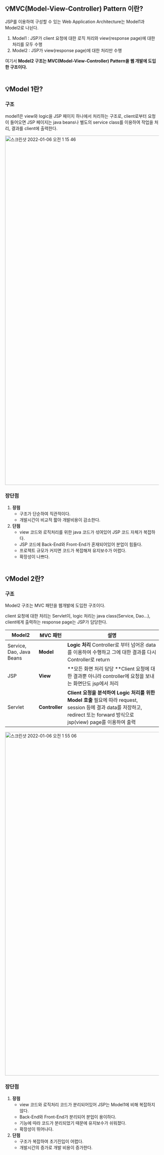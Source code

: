 ## 💡MVC(Model-View-Controller) Pattern 이란?
JSP를 이용하여 구성할 수 있는 Web Application Architecture는 Model1과 Model2로 나뉜다. 
1. Model1 : JSP가 client 요청에 대한 로직 처리와 view(response page)에 대한 처리를 모두 수행
2. Model2 : JSP가 view(response page)에 대한 처리만 수행
 
여기서 **Model2 구조는 MVC(Model-View-Controller) Pattern을 웹 개발에 도입한 구조이다.** <br/><br/>


## 💡Model 1란?

### **구조**

model1은 view와 logic을 JSP 페이지 하나에서 처리하는 구조로, client로부터 요청이 들어오면 JSP 페이지는 java beans나 별도의 service class를 이용하여 작업을 처리, 결과를 client에 출력한다.

<img width="1139" alt="스크린샷 2022-01-06 오전 1 15 46" src="https://user-images.githubusercontent.com/8343301/148360110-ac48454a-06e8-4ecd-85d0-7bce3e08802d.png">


### **장단점**

1.  **장점**
    -   구조가 단순하여 직관적이다.
    -   개발시간이 비교적 짧아 개발비용이 감소한다.
2.  **단점**
    -   view 코드와 로직처리를 위한 java 코드가 섞여있어 JSP 코드 자체가 복잡하다.
    -   JSP 코드에 Back-End와 Front-End가 혼재되어있어 분업이 힘들다.
    -   프로젝트 규모가 커지면 코드가 복잡해져 유지보수가 어렵다.
    -   확장성이 나쁘다. <br/> <br/>


## 💡Model 2란?

### **구조**

Model2 구조는 MVC 패턴을 웹개발에 도입한 구조이다.

client 요청에 대한 처리는 Servlet이, logic 처리는 java class(Service, Dao...), client에게 출력하는 response page는 JSP가 담당한다.

| **Model2** | **MVC 패턴** | **설명** |
| --- | --- | --- |
| Service, Dao,   Java Beans | **Model** | **Logic 처리**   Controller로 부터 넘어온 data를 이용하여 수행하고 그에 대한 결과를 다시 Controller로 return |
| JSP | **View** | **모든 화면 처리 담당   **Client 요청에 대한 결과뿐 아니라 controller에 요청을 보내는 화면단도 jsp에서 처리 |
| Servlet | **Controller** | **Client 요청을 분석하여 Logic 처리를 위한 Model 호출**   필요에 따라 request, session 등에 결과 data를 저장하고, redirect 또는 forward 방식으로 jsp(view) page를 이용하여 출력 |

<img width="1120" alt="스크린샷 2022-01-06 오전 1 55 06" src="https://user-images.githubusercontent.com/8343301/148360301-94c9220f-f0e8-4b9b-85dc-d444926e6e53.png">

### **장단점**

1.  **장점**
    -   view 코드와 로직처리 코드가 분리되어있어 JSP는 Model1에 비해 복잡하지 않다.
    -   Back-End와 Front-End가 분리되어 분업이 용이하다.
    -   기능에 따라 코드가 분리되었기 때문에 유지보수가 쉬워졌다.
    -   확장성이 뛰어나다.
2.  **단점**
    -   구조가 복잡하여 초기진입이 어렵다.
    -   개발시간의 증가로 개발 비용이 증가한다.
